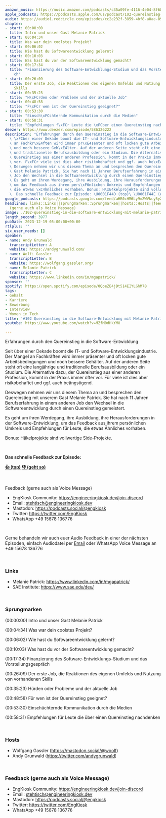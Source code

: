 ```yaml
---
amazon_music: https://music.amazon.com/podcasts/c35a09fe-4116-4e04-8f68-77d61b112e46/episodes/bfb9b3e2-79d0-464c-9663-36508b627c14/engineering-kiosk-102-quereinstieg-in-die-software-entwicklung-mit-melanie-patrick
apple_podcasts: https://podcasts.apple.com/us/podcast/102-quereinstieg-in-die-software-entwicklung-mit-melanie/id1603082924?i=1000639028947&uo=4
audio: https://audio1.redcircle.com/episodes/cc2e232f-3859-4bf8-a8ae-89c3381238d1/stream.mp3
chapter:
- start: 00:00:00
  title: Intro und unser Gast Melanie Patrick
- start: 00:04:34
  title: Was war dein coolstes Projekt?
- start: 00:06:02
  title: Wie hast du Softwareentwicklung gelernt?
- start: 00:10:03
  title: Was hast du vor der Softwareentwicklung gemacht?
- start: 00:17:34
  title: "Finanzierung des Software-Entwicklungs-Studium und das Vorstellungsgespr\xE4\
    ch"
- start: 00:26:09
  title: Der erste Job, die Reaktionen des eigenen Umfelds und Nutzung von vorhandenen
    Skills
- start: 00:35:23
  title: "H\xFCrden oder Probleme und der aktuelle Job"
- start: 00:48:58
  title: "F\xFCr wen ist der Quereinstieg geeignet?"
- start: 00:53:30
  title: "Einsch\xFCchternde Kommunikation durch die Medien"
- start: 00:58:31
  title: "Empfehlungen f\xFCr Leute die \xFCber einen Quereinstieg nachdenken"
deezer: https://www.deezer.com/episode/586326222
description: "Erfahrungen durch den Quereinstieg in die Software-Entwicklung Seit\
  \ \xFCber einer Dekade boomt die IT- und Software-Entwicklungsindustrie. Der Mangel\
  \ an Fachkr\xE4ften wird immer pr\xE4senter und oft locken gute Arbeitsbedingungen\
  \ und noch bessere Geh\xE4lter. Auf der anderen Seite steht oft eine langj\xE4hrige\
  \ und traditionelle Berufsausbildung oder ein Studium. Die Alternative dazu, der\
  \ Quereinstieg aus einer anderen Profession, kommt in der Praxis immer \xF6fter\
  \ vor. F\xFCr viele ist dies aber risikobehaftet und ggf. auch be\xE4ngstigend.\
  \ Deswegen nehmen wir uns diesem Thema an und besprechen den Quereinstieg mit unserem\
  \ Gast Melanie Patrick. Sie hat nach 11 Jahren Berufserfahrung in einem anderen\
  \ Job den Wechsel in die Softwareentwicklung durch einen Quereinstieg gemeistert.\
  \ Es geht um ihren Werdegang, ihre Ausbildung, ihre Herausforderungen in der Software-Entwicklung,\
  \ um das Feedback aus ihrem pers\xF6nlichen Umkreis und Empfehlungen f\xFCr Leute,\
  \ die etwas \xC4hnliches vorhaben. Bonus: H\xE4kelprojekte sind vollwertige Side-Projekte.\
  \  Das schnelle Feedback zur Episode: \U0001F44D (top)\_\U0001F44E (geht so)"
google_podcasts: https://podcasts.google.com/feed/aHR0cHM6Ly9mZWVkcy5yZWRjaXJjbGUuY29tLzBlY2ZkZmQ3LWZkYTEtNGMzZC05NTE1LTQ3NjcyN2Y5ZGY1ZQ/episode/ZDlkMTRlMTctYjc2OC00OTM5LTk1YWItZjhiYTZlNDlkYTUx?sa=X&ved=2ahUKEwj35PC44ZqDAxXqm44IHc11Ch8QkfYCegQIARAF
headlines: links::Links||sprungmarken::Sprungmarken||hosts::Hosts||feedback-gerne-auch-als-voice-message::Feedback
  (gerne auch als Voice Message)
image: ./102-quereinstieg-in-die-software-entwicklung-mit-melanie-patrick.jpg
length_second: 3977
pubDate: 2023-12-19 05:00:00+00:00
rtlplus: ''
six_user_needs: []
speaker:
- name: Andy Grunwald
  transcriptLetter: A
  website: https://andygrunwald.com/
- name: Wolfi Gassler
  transcriptLetter: B
  website: https://wolfgang.gassler.org/
- name: Melanie Patrick
  transcriptLetter: C
  website: https://www.linkedin.com/in/mgapatrick/
sponsor: ''
spotify: https://open.spotify.com/episode/0QoeZE4jDt514EIYLGhM7B
tags:
- Gehalt
- Karriere
- Bewerbung
- Interview
- Women in Tech
title: '#102 Quereinstieg in die Software-Entwicklung mit Melanie Patrick'
youtube: https://www.youtube.com/watch?v=MZfM0dHkYM8

---
```

<p>Erfahrungen durch den Quereinstieg in die Software-Entwicklung</p><p>Seit über einer Dekade boomt die IT- und Software-Entwicklungsindustrie. Der Mangel an Fachkräften wird immer präsenter und oft locken gute Arbeitsbedingungen und noch bessere Gehälter. Auf der anderen Seite steht oft eine langjährige und traditionelle Berufsausbildung oder ein Studium. Die Alternative dazu, der Quereinstieg aus einer anderen Profession, kommt in der Praxis immer öfter vor. Für viele ist dies aber risikobehaftet und ggf. auch beängstigend.</p><p>Deswegen nehmen wir uns diesem Thema an und besprechen den Quereinstieg mit unserem Gast Melanie Patrick. Sie hat nach 11 Jahren Berufserfahrung in einem anderen Job den Wechsel in die Softwareentwicklung durch einen Quereinstieg gemeistert.</p><p>Es geht um ihren Werdegang, ihre Ausbildung, ihre Herausforderungen in der Software-Entwicklung, um das Feedback aus ihrem persönlichen Umkreis und Empfehlungen für Leute, die etwas Ähnliches vorhaben.</p><p>Bonus: Häkelprojekte sind vollwertige Side-Projekte.</p><p><br></p><p><strong>Das schnelle Feedback zur Episode:</strong></p><p><a href="https://api.openpodcast.dev/feedback/102/upvote" rel="nofollow"><strong>👍 (top)</strong></a><strong> </strong><a href="https://api.openpodcast.dev/feedback/102/downvote" rel="nofollow"><strong>👎 (geht so)</strong></a></p><p><br></p><p>Feedback (gerne auch als Voice Message)</p><ul><li>EngKiosk Community: <a href="https://engineeringkiosk.dev/join-discord">https://engineeringkiosk.dev/join-discord</a> </li><li>Email: <a href="mailto:stehtisch@engineeringkiosk.dev" rel="nofollow">stehtisch@engineeringkiosk.dev</a></li><li>Mastodon: <a href="https://podcasts.social/@engkiosk" rel="nofollow">https://podcasts.social/@engkiosk</a></li><li>Twitter: <a href="https://twitter.com/EngKiosk" rel="nofollow">https://twitter.com/EngKiosk</a></li><li>WhatsApp +49 15678 136776</li></ul><p><br></p><p>Gerne behandeln wir auch euer Audio Feedback in einer der nächsten Episoden, einfach Audiodatei per <a href="https://engineeringkiosk.dev/kontakt/">Email</a> oder WhatsApp Voice Message an +49 15678 136776</p><p><br></p><h3 id="links">Links</h3><ul><li>Melanie Patrick: <a href="https://www.linkedin.com/in/mgapatrick/" rel="nofollow">https://www.linkedin.com/in/mgapatrick/</a></li><li>SAE Institute: <a href="https://www.sae.edu/deu/" rel="nofollow">https://www.sae.edu/deu/</a></li></ul><p><br></p><h3 id="sprungmarken">Sprungmarken</h3><p>(00:00:00) Intro und unser Gast Melanie Patrick</p><p>(00:04:34) Was war dein coolstes Projekt?</p><p>(00:06:02) Wie hast du Softwareentwicklung gelernt?</p><p>(00:10:03) Was hast du vor der Softwareentwicklung gemacht?</p><p>(00:17:34) Finanzierung des Software-Entwicklungs-Studium und das Vorstellungsgespräch</p><p>(00:26:09) Der erste Job, die Reaktionen des eigenen Umfelds und Nutzung von vorhandenen Skills</p><p>(00:35:23) Hürden oder Probleme und der aktuelle Job</p><p>(00:48:58) Für wen ist der Quereinstieg geeignet?</p><p>(00:53:30) Einschüchternde Kommunikation durch die Medien</p><p>(00:58:31) Empfehlungen für Leute die über einen Quereinstieg nachdenken</p><p><br></p><h3 id="hosts">Hosts</h3><ul><li>Wolfgang Gassler (<a href="https://mastodon.social/@woolf" rel="nofollow">https://mastodon.social/@woolf</a>)</li><li>Andy Grunwald (<a href="https://twitter.com/andygrunwald" rel="nofollow">https://twitter.com/andygrunwald</a>)</li></ul><p><br></p><h3 id="feedback-gerne-auch-als-voice-message">Feedback (gerne auch als Voice Message)</h3><ul><li>EngKiosk Community: <a href="https://engineeringkiosk.dev/join-discord">https://engineeringkiosk.dev/join-discord</a> </li><li>Email: <a href="mailto:stehtisch@engineeringkiosk.dev" rel="nofollow">stehtisch@engineeringkiosk.dev</a></li><li>Mastodon: <a href="https://podcasts.social/@engkiosk" rel="nofollow">https://podcasts.social/@engkiosk</a></li><li>Twitter: <a href="https://twitter.com/EngKiosk" rel="nofollow">https://twitter.com/EngKiosk</a></li><li>WhatsApp +49 15678 136776</li></ul>